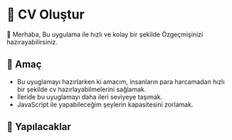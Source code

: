 # :page_facing_up: CV Oluştur
:wave: Merhaba, Bu uygulama ile hızlı ve kolay bir şekilde Özgeçmişinizi hazırayabilirsiniz.

## :dart: Amaç
- Bu uyuglamayı hazırlarken ki amacım, insanların para harcamadan hızlı bir şekilde cv hazırlayabilmelerini sağlamak.
- İleride bu uyuglamayı daha ileri seviyeye taşımak.
- JavaScript ile yapabileceğim şeylerin kapasitesini zorlamak.

## :pushpin: Yapılacaklar

